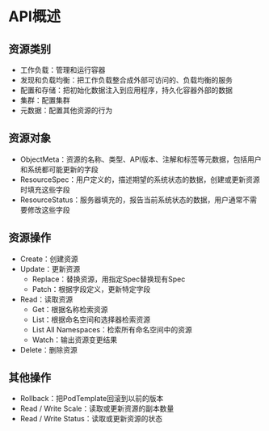 # API概述

## 资源类别

+ 工作负载：管理和运行容器
+ 发现和负载均衡：把工作负载整合成外部可访问的、负载均衡的服务
+ 配置和存储：把初始化数据注入到应用程序，持久化容器外部的数据
+ 集群：配置集群
+ 元数据：配置其他资源的行为

## 资源对象

+ ObjectMeta：资源的名称、类型、API版本、注解和标签等元数据，包括用户和系统都可能更新的字段
+ ResourceSpec：用户定义的，描述期望的系统状态的数据，创建或更新资源时填充这些字段
+ ResourceStatus：服务器填充的，报告当前系统状态的数据，用户通常不需要修改这些字段

## 资源操作

+ Create：创建资源
+ Update：更新资源
    + Replace：替换资源，用指定Spec替换现有Spec
    + Patch：根据字段定义，更新特定字段
+ Read：读取资源
    + Get：根据名称检索资源
    + List：根据命名空间和选择器检索资源
	+ List All Namespaces：检索所有命名空间中的资源
    + Watch：输出资源变更结果
+ Delete：删除资源

## 其他操作

+ Rollback：把PodTemplate回滚到以前的版本
+ Read / Write Scale：读取或更新资源的副本数量
+ Read / Write Status：读取或更新资源的状态




